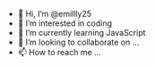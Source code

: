 - 👋 Hi, I’m @emillly25
- 👀 I’m interested in coding
- 🌱 I’m currently learning JavaScript
- 💞️ I’m looking to collaborate on ...
- 📫 How to reach me ...

<!---
emillly25/emillly25 is a ✨ special ✨ repository because its `README.md` (this file) appears on your GitHub profile.
You can click the Preview link to take a look at your changes.
--->
